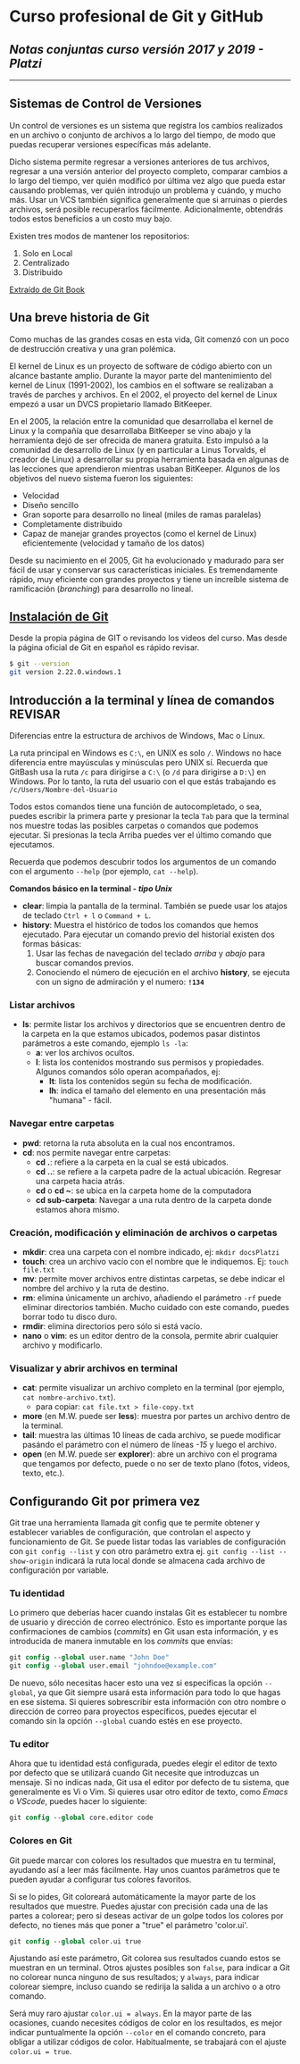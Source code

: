 # Curso profesional de Git y GitHub

## _**Notas conjuntas curso versión 2017 y 2019 - Platzi**_

---

## Sistemas de Control de Versiones

Un control de versiones es un sistema que registra los cambios realizados en un archivo o conjunto de archivos a lo largo del tiempo, de modo que puedas recuperar versiones específicas más adelante.

Dicho sistema permite regresar a versiones anteriores de tus archivos, regresar a una versión anterior del proyecto completo, comparar cambios a lo largo del tiempo, ver quién modificó por última vez algo que pueda estar causando problemas, ver quién introdujo un problema y cuándo, y mucho más. Usar un VCS también significa generalmente que si arruinas o pierdes archivos, será posible recuperarlos fácilmente. Adicionalmente, obtendrás todos estos beneficios a un costo muy bajo.

Existen tres modos de mantener los repositorios:

1. Solo en Local
2. Centralizado
3. Distribuido

[Extraído de Git Book](https://git-scm.com/book/es/v2/Inicio---Sobre-el-Control-de-Versiones-Acerca-del-Control-de-Versiones)

## Una breve historia de Git

Como muchas de las grandes cosas en esta vida, Git comenzó con un poco de destrucción creativa y una gran polémica.

El kernel de Linux es un proyecto de software de código abierto con un alcance bastante amplio. Durante la mayor parte del mantenimiento del kernel de Linux (1991-2002), los cambios en el software se realizaban a través de parches y archivos. En el 2002, el proyecto del kernel de Linux empezó a usar un DVCS propietario llamado BitKeeper.

En el 2005, la relación entre la comunidad que desarrollaba el kernel de Linux y la compañía que desarrollaba BitKeeper se vino abajo y la herramienta dejó de ser ofrecida de manera gratuita. Esto impulsó a la comunidad de desarrollo de Linux (y en particular a Linus Torvalds, el creador de Linux) a desarrollar su propia herramienta basada en algunas de las lecciones que aprendieron mientras usaban BitKeeper. Algunos de los objetivos del nuevo sistema fueron los siguientes:

- Velocidad
- Diseño sencillo
- Gran soporte para desarrollo no lineal (miles de ramas paralelas)
- Completamente distribuido
- Capaz de manejar grandes proyectos (como el kernel de Linux) eficientemente (velocidad y tamaño de los datos)

Desde su nacimiento en el 2005, Git ha evolucionado y madurado para ser fácil de usar y conservar sus características iniciales. Es tremendamente rápido, muy eficiente con grandes proyectos y tiene un increíble sistema de ramificación (_branching_) para desarrollo no lineal.

## [Instalación de Git](https://git-scm.com/book/es/v2/Inicio---Sobre-el-Control-de-Versiones-Instalaci%C3%B3n-de-Git)

Desde la propia página de GIT o revisando los videos del curso. Mas desde la página oficial de Git en español es rápido revisar.

```bash
$ git --version
git version 2.22.0.windows.1
```

## Introducción a la terminal y línea de comandos REVISAR

Diferencias entre la estructura de archivos de Windows, Mac o Linux.

La ruta principal en Windows es `C:\`, en UNIX es solo `/`. Windows no hace diferencia entre mayúsculas y minúsculas pero UNIX sí. Recuerda que GitBash usa la ruta `/c` para dirigirse a `C:\` (o `/d` para dirigirse a `D:\`) en Windows. Por lo tanto, la ruta del usuario con el que estás trabajando es `/c/Users/Nombre-del-Usuario`

Todos estos comandos tiene una función de autocompletado, o sea, puedes escribir la primera parte y presionar la tecla `Tab` para que la terminal nos muestre todas las posibles carpetas o comandos que podemos ejecutar. Si presionas la tecla Arriba puedes ver el último comando que ejecutamos.

Recuerda que podemos descubrir todos los argumentos de un comando con el argumento `--help` (por ejemplo, `cat --help`).

__Comandos básico en la terminal - _tipo Unix___

- __clear__: limpia la pantalla de la terminal. También se puede usar los atajos de teclado `Ctrl + l` o `Command + L`.
- __history__: Muestra el histórico de todos los comandos que hemos ejecutado. Para ejecutar un comando previo del historial existen dos formas básicas:
  1. Usar las fechas de navegación del teclado _arriba_ y _abajo_ para buscar comandos previos.
  2. Conociendo el número de ejecución en el archivo __history__, se ejecuta con un signo de admiración y el numero: __`!134`__

### Listar archivos

- __ls__: permite listar los archivos y directorios que se encuentren dentro de la carpeta en la que estamos ubicados, podemos pasar distintos parámetros a este comando, ejemplo `ls -la`:
  - __a__: ver los archivos ocultos.
  - __l__: lista los contenidos mostrando sus permisos y propiedades. Algunos comandos sólo operan acompañados, ej:
    - __lt__: lista los contenidos según su fecha de modificación.
    - __lh__: indica el tamaño del elemento en una presentación más "humana" - fácil.

### Navegar entre carpetas

- __pwd__: retorna la ruta absoluta en la cual nos encontramos.
- __cd__: nos permite navegar entre carpetas:
  - __cd .__: refiere a la carpeta en la cual se está ubicados.
  - __cd ..__: se refiere a la carpeta padre de la actual ubicación. Regresar una carpeta hacia atrás.
  - __cd__ o __cd ~__: se ubica en la carpeta home de la computadora
  - __cd sub-carpeta__: Navegar a una ruta dentro de la carpeta donde estamos ahora mismo.

### Creación, modificación y eliminación de archivos o carpetas

- __mkdir__: crea una carpeta con el nombre indicado, ej: `mkdir docsPlatzi`
- __touch__: crea un archivo vacío con el nombre que le indiquemos. Ej: `touch file.txt`
- __mv__: permite mover archivos entre distintas carpetas, se debe indicar el nombre del archivo y la ruta de destino.
- __rm__: elimina únicamente un archivo, añadiendo el parámetro `-rf` puede eliminar directorios también. Mucho cuidado con este comando, puedes borrar todo tu disco duro.
- __rmdir__: elimina directorios pero sólo si está vacío.
- __nano__ o __vim__: es un editor dentro de la consola, permite abrir cualquier archivo y modificarlo.

### Visualizar y abrir archivos en terminal

- __cat__: permite visualizar un archivo completo en la terminal (por ejemplo, `cat nombre-archivo.txt`).
  - para copiar: `cat file.txt > file-copy.txt`
- __more__ (en M.W. puede ser __less__): muestra por partes un archivo dentro de la terminal.
- __tail__: muestra las últimas 10 líneas de cada archivo, se puede modificar pasándo el parámetro con el número de líneas _-15_ y luego el archivo.
- __open__ (en M.W. puede ser __explorer__): abre un archivo con el programa que tengamos por defecto, puede o no ser de texto plano (fotos, videos, texto, etc.).

## Configurando Git por primera vez

Git trae una herramienta llamada git config que te permite obtener y establecer variables de configuración, que controlan el aspecto y funcionamiento de Git. Se puede listar todas las variables de configuración con `git config --list` y con otro parámetro extra ej. `git config --list --show-origin` indicará la ruta local donde se almacena cada archivo de configuración por variable.

### Tu identidad

Lo primero que deberías hacer cuando instalas Git es establecer tu nombre de usuario y dirección de correo electrónico. Esto es importante porque las confirmaciones de cambios (_commits_) en Git usan esta información, y es introducida de manera inmutable en los _commits_ que envías:

```sv
git config --global user.name "John Doe"
git config --global user.email "johndoe@example.com"
```

De nuevo, sólo necesitas hacer esto una vez si especificas la opción `--global`, ya que Git siempre usará esta información para todo lo que hagas en ese sistema. Si quieres sobrescribir esta información con otro nombre o dirección de correo para proyectos específicos, puedes ejecutar el comando sin la opción `--global` cuando estés en ese proyecto.

### Tu editor

Ahora que tu identidad está configurada, puedes elegir el editor de texto por defecto que se utilizará cuando Git necesite que introduzcas un mensaje. Si no indicas nada, Git usa el editor por defecto de tu sistema, que generalmente es Vi o Vim. Si quieres usar otro editor de texto, como _Emacs_ o _VScode_, puedes hacer lo siguiente:

```sv
git config --global core.editor code
```

### Colores en Git

Git puede marcar con colores los resultados que muestra en tu terminal, ayudando así a leer más fácilmente. Hay unos cuantos parámetros que te pueden ayudar a configurar tus colores favoritos.

Si se lo pides, Git coloreará automáticamente la mayor parte de los resultados que muestre. Puedes ajustar con precisión cada una de las partes a colorear; pero si deseas activar de un golpe todos los colores por defecto, no tienes más que poner a "true" el parámetro 'color.ui'.

```sv
git config --global color.ui true
```

Ajustando así este parámetro, Git colorea sus resultados cuando estos se muestran en un terminal. Otros ajustes posibles son `false`, para indicar a Git no colorear nunca ninguno de sus resultados; y `always`, para indicar colorear siempre, incluso cuando se redirija la salida a un archivo o a otro comando.

Será muy raro ajustar `color.ui = always`. En la mayor parte de las ocasiones, cuando necesites códigos de color en los resultados, es mejor indicar puntualmente la opción `--color` en el comando concreto, para obligar a utilizar códigos de color. Habitualmente, se trabajará con el ajuste `color.ui = true`.
